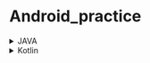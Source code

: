 # Android_practice

<details>
  <summary> JAVA </summary>

  * infren

</details>

<details>
  <summary> Kotlin </summary>
  
  * Calculator
  
</details>
